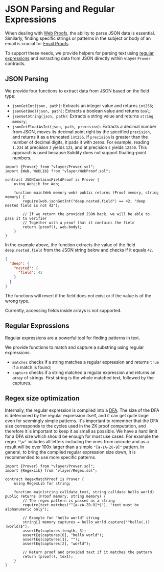 # JSON Parsing and Regular Expressions

When dealing with [Web Proofs](/features/web.html), the ability to parse JSON data is essential. Similarly, finding specific strings or patterns in the subject or body of an email is crucial for [Email Proofs](/features/email.html). 

To support these needs, we provide helpers for parsing text using [regular expressions](https://en.wikipedia.org/wiki/Regular_expression) and extracting data from JSON directly within vlayer `Prover` contracts.

## JSON Parsing

We provide four functions to extract data from JSON based on the field type:
- `jsonGetInt(json, path)`: Extracts an integer value and returns `int256`;
- `jsonGetBool(json, path)`: Extracts a boolean value and returns `bool`;
- `jsonGetString(json, path)`: Extracts a string value and returns `string memory`;
- `jsonGetFloatAsInt(json, path, precision)`: Extracts a decimal number from JSON, moves its decimal point right by the specified `precision`, and returns it as a truncated `int256`. If `precision` is greater than the number of decimal digits, it pads it with zeros. For example, reading `1.234` at precision `2` yields `123`, and at precision `4` yields `12340`. This approach is used because Solidity does not support floating-point numbers.

```solidity
import {Prover} from "vlayer/Prover.sol";
import {Web, WebLib} from "vlayer/WebProof.sol";

contract JSONContainsFieldProof is Prover {
    using WebLib for Web;

    function main(Web memory web) public returns (Proof memory, string memory) {
        require(web.jsonGetInt("deep.nested.field") == 42, "deep nested field is not 42");
        
        // If we return the provided JSON back, we will be able to pass it to verifier
        // Together with a proof that it contains the field
        return (proof(), web.body);
    }
}
```

In the example above, the function extracts the value of the field `deep.nested.field` from the JSON string below and checks if it equals `42`.

```json
{
  "deep": {
    "nested": {
      "field": 42
    }
  }
}
```

The functions will revert if the field does not exist or if the value is of the wrong type. 

Currently, accessing fields inside arrays is not supported.

## Regular Expressions
Regular expressions are a powerful tool for finding patterns in text.

We provide functions to match and capture a substring using regular expressions:
- `matches` checks if a string matches a regular expression and returns `true` if a match is found;
- `capture` checks if a string matched a regular expression and returns an array of strings. First string is the whole matched text, followed by the captures.

## Regex size optimization
Internally, the regular expression is compiled into a [DFA](https://en.wikipedia.org/wiki/Deterministic_finite_automaton).
The size of the DFA is determined by the regular expression itself, and it can get quite large even for seemingly simple patterns.
It's important to remember that the DFA size corresponds to the cycles used in the ZK proof computation, and therefore it is important to keep it as small as possible.
We have a hard limit for a DFA size which should be enough for most use cases. 
For example the regex `"\w"` includes all letters including the ones from unicode and as a result will be over 100x larger than a simple `"[a-zA-Z0-9]"` pattern.
In general, to bring the compiled regular expression size down, it is recommended to use more specific patterns.


```solidity
import {Prover} from "vlayer/Prover.sol";
import {RegexLib} from "vlayer/Regex.sol";

contract RegexMatchProof is Prover {
    using RegexLib for string;

    function main(string calldata text, string calldata hello_world) public returns (Proof memory, string memory) {
        // The regex pattern is passed as a string
        require(text.matches("^[a-zA-Z0-9]*$"), "text must be alphanumeric only");

        // Example for "hello world" string 
        string[] memory captures = hello_world.capture("^hello(,)? (world)$");
        assertEq(captures.length, 3);
        assertEq(captures[0], "hello world");
        assertEq(captures[1], "");
        assertEq(captures[2], "world");

        // Return proof and provided text if it matches the pattern
        return (proof(), text);
    }
}
```
